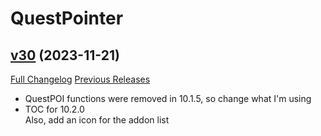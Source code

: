 # QuestPointer

## [v30](https://github.com/kemayo/wow-questpointer/tree/v30) (2023-11-21)
[Full Changelog](https://github.com/kemayo/wow-questpointer/compare/v29...v30) [Previous Releases](https://github.com/kemayo/wow-questpointer/releases)

- QuestPOI functions were removed in 10.1.5, so change what I'm using  
- TOC for 10.2.0  
    Also, add an icon for the addon list  
